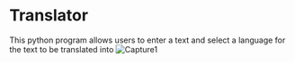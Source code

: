 # Translator
This python program allows users to enter a text and select a language for the text to be translated into
![Capture1](https://github.com/jsho982045/translator-/assets/74559111/3f5e6c6f-32c7-4db5-848d-ff92b60c84d3)

